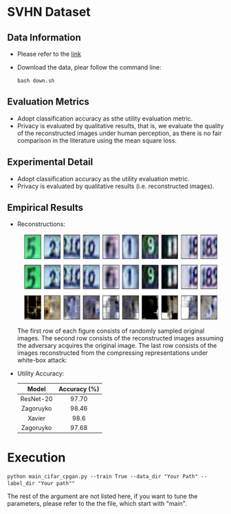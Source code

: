 # SVHN Dataset

## Data Information

- Please refer to the [link](http://ufldl.stanford.edu/housenumbers/)

- Download the data, plear follow the command line: 

  ```
  bash down.sh
  ```

## Evaluation Metrics

- Adopt classification accuracy as sthe utility evaluation metric.
- Privacy is evaluated by qualitative results, that is, we evaluate the quality of the reconstructed images under human perception, as there is no fair comparison in the literature using the mean square loss.

## Experimental Detail

- Adopt classification accuracy as the utility evaluation metric.
- Privacy is evaluated by qualitative results (i.e. reconstructed images).

## **Empirical Results**

- Reconstructions:

  <center> <img src="img/svhn_fig_res.png" width="450" height="200"></center>	

  The first row of each figure consists of randomly sampled original images.  The second row consists of the reconstructed images assuming the adversary acquires the original image.  The last row consists of the images reconstructed from the compressing representations under white-box attack:

- Utility Accuracy:

  | Model     | Accuracy (%) |
  | :-:       | :-:      |
  | ResNet-20 | 97.70   |
  | Zagoruyko | 98.46    |
  | Xavier    | 98.6   |
  | Zagoruyko | 97.68   |

# Execution 

```
python main_cifar_cpgan.py --train True --data_dir "Your Path" --label_dir "Your path""
```

The rest of the argument are not listed here, if you want to tune the parameters, please refer to the the file, which start with "main".

